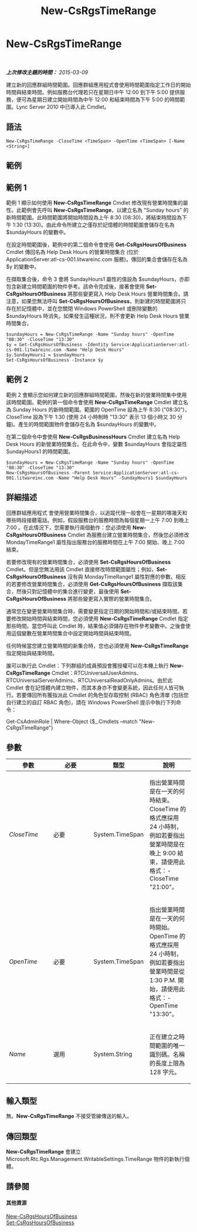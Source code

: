 ﻿---
title: New-CsRgsTimeRange
TOCTitle: New-CsRgsTimeRange
ms:assetid: e8abc3cc-2b13-479d-83d6-2f542fa12e45
ms:mtpsurl: https://technet.microsoft.com/zh-tw/library/Gg399040(v=OCS.15)
ms:contentKeyID: 49292670
ms.date: 08/24/2015
mtps_version: v=OCS.15
ms.translationtype: HT
---

# New-CsRgsTimeRange

 

_**上次修改主題的時間：** 2015-03-09_

建立新的回應群組時間範圍。回應群組應用程式會使用時間範圍指定工作日的開始時間與結束時間。例如服務台代理若只在星期日中午 12:00 到下午 5:00 提供服務，便可為星期日建立開始時間為中午 12:00 和結束時間為下午 5:00 的時間範圍。Lync Server 2010 中已導入此 Cmdlet。

## 語法

    New-CsRgsTimeRange -CloseTime <TimeSpan> -OpenTime <TimeSpan> [-Name <String>]

## 範例

## 範例 1

範例 1 顯示如何使用 **New-CsRgsTimeRange** Cmdlet 修改現有營業時間集的屬性。此範例會先呼叫 **New-CsRgsTimeRange**，以建立名為 "Sunday hours" 的新時間範圍。此時間範圍將開始時間設為上午 8:30 (08:30)，將結束時間設為下午 1:30 (13:30)。由此命令所建立之僅存於記憶體的時間範圍會儲存在名為 $sundayHours 的變數中。

在設定時間範圍後，範例中的第二個命令會使用 **Get-CsRgsHoursOfBusiness** Cmdlet 傳回名為 Help Desk Hours 的營業時間集合 (位於 ApplicationServer:atl-cs-001.litwareinc.com 服務)。傳回的集合會儲存在名為 $y 的變數中。

在擷取集合後，命令 3 會將 SundayHours1 屬性的值設為 $sundayHours，亦即包含新建立時間範圍的物件參考。該命令完成後，接著會使用 **Set-CsRgsHoursOfBusiness** 將那些變更寫入 Help Desk Hours 營業時間集合。請注意，如果您無法呼叫 **Set-CsRgsHoursOfBusiness**，則新建的時間範圍將只存在於記憶體中，並在您關閉 Windows PowerShell 或刪除變數的 $sundayHours 時消失。如果發生這種狀況，則不會更新 Help Desk Hours 營業時間集合。

    $sundayHours = New-CsRgsTimeRange -Name "Sunday hours" -OpenTime "08:30" -CloseTime "13:30"
    $y = Get-CsRgsHoursOfBusiness -Identity Service:ApplicationServer:atl-cs-001.litwareinc.com -Name "Help Desk Hours" 
    $y.SundayHours1 = $sundayHours
    Set-CsRgsHoursOfBusiness -Instance $y

## 範例 2

範例 2 會顯示您如何建立新的回應群組時間範圍，然後在新的營業時間集中使用該時間範圍。範例的第一個命令會使用 **New-CsRgsTimeRange** Cmdlet 建立名為 Sunday Hours 的新時間範圍。範圍的 OpenTime 設為上午 8:30 ("08:30")，CloseTime 設為下午 1:30 (使用 24 小時制時 "13:30" 表示 13 個小時又 30 分鐘)。產生的時間範圍物件會儲存在名為 $sundayHours 的變數中。

在第二個命令中會使用 **New-CsRgsBusinessHours** Cmdlet 建立名為 Help Desk Hours 的新營業時間集合。在此命令中，變數 $sundayHours 會指定屬性 SundayHours1 的時間範圍。

    $sundayHours = New-CsRgsTimeRange -Name "Sunday hours" -OpenTime "08:30" -CloseTime "13:30"
    New-CsRgsHoursOfBusiness -Parent Service:ApplicationServer:atl-cs-001.litwareinc.com -Name "Help Desk Hours" -SundayHours1 $sundayHours

## 詳細描述

回應群組應用程式 會使用營業時間集合，以追蹤代理一般會在一星期的哪幾天和哪些時段接聽電話。例如，假設服務台的服務時間為每個星期一上午 7:00 到晚上 7:00 。在此情況下，您需要執行兩個動作：您必須使用 **New-CsRgsHoursOfBusiness** Cmdlet 為服務台建立營業時間集合，然後您必須修改 MondayTimeRange1 屬性指出服務台的服務時間在上午 7:00 開始、晚上 7:00 結束。

若要修改現有的營業時間集合，必須使用 **Set-CsRgsHoursOfBusiness** Cmdlet。但是您無法用該 Cmdlet 直接修改時間範圍屬性；例如，**Set-CsRgsHoursOfBusiness** 沒有與 MondayTimeRange1 屬性對應的參數。相反的若要修改營業時間集合，必須使用 **Get-CsRgsHoursOfBusiness** 擷取該集合，然後只對記憶體中的集合進行變更，最後使用 **Set-CsRgsHoursOfBusiness** 將那些變更寫入實際的營業時間集合。

通常您在變更營業時間集合時，需要變更指定日期的開始時間和/或結束時間。若要修改開始時間與結束時間，您必須使用 **New-CsRgsTimeRange** Cmdlet 指定那些時間。當您呼叫此 Cmdlet 時，結果值必須儲存在物件參考變數中。之後會使用這個變數在營業時間集合中設定開始時間與結束時間。

任何時候當您建立營業時間的新集合時，您也必須使用 **New-CsRgsTimeRange** 指定開始與結束時間。

誰可以執行此 Cmdlet：下列群組的成員預設會獲授權可以在本機上執行 **New-CsRgsTimeRange** Cmdlet：RTCUniversalUserAdmins、RTCUniversalServerAdmins、RTCUniversalReadOnlyAdmins。由於此 Cmdlet 會在記憶體內建立物件，而其本身亦不會變更系統，因此任何人皆可執行。若要傳回所有獲指派此 Cmdlet 的角色型存取控制 (RBAC) 角色清單 (包括您自行建立的自訂 RBAC 角色)，請在 Windows PowerShell 提示中執行下列命令：

Get-CsAdminRole | Where-Object {$\_.Cmdlets –match "New-CsRgsTimeRange"}

## 參數


<table>
<colgroup>
<col style="width: 25%" />
<col style="width: 25%" />
<col style="width: 25%" />
<col style="width: 25%" />
</colgroup>
<thead>
<tr class="header">
<th>參數</th>
<th>必要</th>
<th>類型</th>
<th>說明</th>
</tr>
</thead>
<tbody>
<tr class="odd">
<td><p><em>CloseTime</em></p></td>
<td><p>必要</p></td>
<td><p>System.TimeSpan</p></td>
<td><p>指出營業時間是在一天的何時結束。CloseTime 的格式應採用 24 小時制，例如若要指出營業時間是在晚上 9:00 結束，請使用此格式：-CloseTime &quot;21:00&quot;。</p></td>
</tr>
<tr class="even">
<td><p><em>OpenTime</em></p></td>
<td><p>必要</p></td>
<td><p>System.TimeSpan</p></td>
<td><p>指出營業時間是在一天的何時開始。OpenTime 的格式應採用 24 小時制，例如若要指出營業時間是從 1:30 P.M. 開始，請使用此格式：-OpenTime &quot;13:30&quot;。</p></td>
</tr>
<tr class="odd">
<td><p><em>Name</em></p></td>
<td><p>選用</p></td>
<td><p>System.String</p></td>
<td><p>正在建立之時間範圍的唯一識別碼。名稱的長度上限為 128 字元。</p></td>
</tr>
</tbody>
</table>


## 輸入類型

無。**New-CsRgsTimeRange** 不接受管線傳送的輸入。

## 傳回類型

**New-CsRgsTimeRange** 會建立 Microsoft.Rtc.Rgs.Management.WritableSettings.TimeRange 物件的新執行個體。

## 請參閱

#### 其他資源

[New-CsRgsHoursOfBusiness](new-csrgshoursofbusiness.md)  
[Set-CsRgsHoursOfBusiness](set-csrgshoursofbusiness.md)

